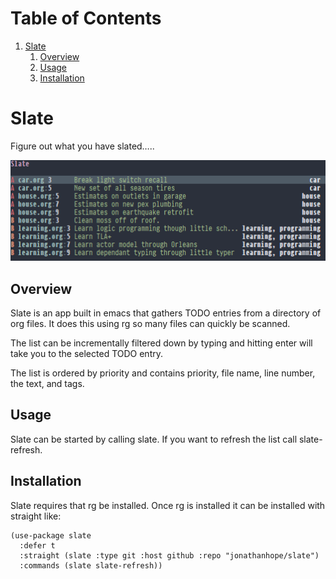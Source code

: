 
# Table of Contents

1.  [Slate](#org0a8b36a)
    1.  [Overview](#org8955bca)
    2.  [Usage](#org4b7a5eb)
    3.  [Installation](#org0fbe6b6)


<a id="org0a8b36a"></a>

# Slate

Figure out what you have slated&#x2026;..

![img](slate.png)


<a id="org8955bca"></a>

## Overview

Slate is an app built in emacs that gathers TODO entries from a directory of org files. It does this using rg so many files can quickly be scanned.

The list can be incrementally filtered down by typing and hitting enter will take you to the selected TODO entry.

The list is ordered by priority and contains priority, file name, line number, the text, and tags.


<a id="org4b7a5eb"></a>

## Usage

Slate can be started by calling slate. If you want to refresh the list call slate-refresh.


<a id="org0fbe6b6"></a>

## Installation

Slate requires that rg be installed. Once rg is installed it can be installed with straight like:

    (use-package slate
      :defer t
      :straight (slate :type git :host github :repo "jonathanhope/slate")
      :commands (slate slate-refresh))
